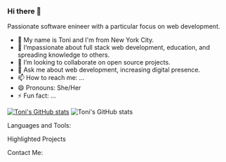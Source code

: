 ### Hi there 👋

<!--
**toniwilliams1/toniwilliams1** is a ✨ _special_ ✨ repository because its `README.md` (this file) appears on your GitHub profile.

Here are some ideas to get you started: -->
Passionate software enineer with a particular focus on web development. 
- 🔭 My name is Toni and I'm from New York City.
- 🌱 I’mpassionate about full stack web development, education, and spreading knowledge to others.
- 👯 I’m looking to collaborate on open source projects.
- 💬 Ask me about web development, increasing digital presence.
- 📫 How to reach me: ...
- 😄 Pronouns: She/Her
- ⚡ Fun fact: ...



[![Toni's GitHub stats](https://github-readme-stats.vercel.app/api?username=toniwilliams1)](https://github.com/toniwilliams1/github-readme-stats)
![Toni's GitHub stats](https://github-readme-stats.vercel.app/api?username=toniwilliams1&show_icons=true&theme=radical)

Languages and Tools:

Highlighted Projects

Contact Me:
